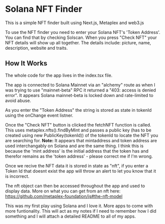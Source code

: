 <h1>Solana NFT Finder</h1>
This is a simple NFT finder built using Next.js, Metaplex and web3.js

To use the NFT finder you need to enter your Solana NFT's 'Token Address'. You can find that by checking Solscan.
When you press "Check NFT" your NFT details will show up all together. The details include: picture, name, description, website and traits.

<h2>How It Works</h2>
The whole code for the app lives in the index.tsx file.

The app is connected to Solana Mainnet via an "alchemy" route as when I was trying to use "mainnet-beta" RPC it returned a "403: access is denied error". It appears Solana mainnet-beta is locked down and rate-limited to avoid abuse. 

As you enter the "Token Address" the string is stored as state in tokenId using the onChange event listner.

Once the "Check NFT" button is clicked the fetchNFT function is called. This uses metaplex.nfts().findByMint and passes a public key (has to be created using new PublicKey(tokenId)) of the tokenId to locate the NFT you are searching for. **Note:** It appears that mintaddress and token address are used interchangably on Solana and are the same thing. I think this is because the 'mint address' is the initial address that the token has and therefor remains as the 'token address' - please correct me if I'm wrong.

Once we recive the NFT data it is stored in state as "nft", if you enter a Token Id that doesnt exist the app will throw an alert to let you know that it is incorrect.

The nft object can then be accessed throughout the app and used to display data. More on what you can get from an nft here: https://github.com/metaplex-foundation/js#the-nft-model

This was my first play using Solana and I love it. More apps to come with more funtionality. This will act as my notes if I need to remember how I did something and I will attach a detailed README to all of my apps.
